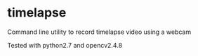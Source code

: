 # timelapse

Command line utility to record timelapse video using a webcam

Tested with python2.7 and opencv2.4.8
